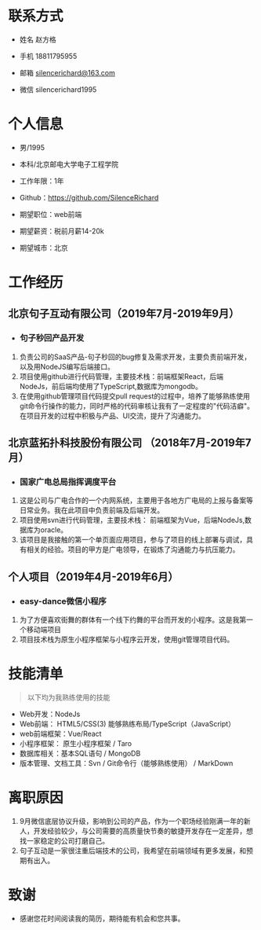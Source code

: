 
# 联系方式

- 姓名 赵方格

- 手机 18811795955
  
- 邮箱 silencerichard@163.com

- 微信 silencerichard1995

# 个人信息

- 男/1995

- 本科/北京邮电大学电子工程学院
  
- 工作年限：1年
  
- Github：<https://github.com/SilenceRichard>

- 期望职位：web前端

- 期望薪资：税前月薪14-20k

- 期望城市：北京

# 工作经历

## 北京句子互动有限公司（2019年7月-2019年9月）

- ### 句子秒回产品开发

1. 负责公司的SaaS产品-句子秒回的bug修复及需求开发，主要负责前端开发，以及用NodeJS编写后端接口。
2. 项目使用github进行代码管理，主要技术栈：前端框架React，后端NodeJs，前后端均使用了TypeScript,数据库为mongodb。
3. 在使用github管理项目代码提交pull request的过程中，培养了能够熟练使用git命令行操作的能力，同时严格的代码审核让我有了一定程度的"代码洁癖"。在项目开发的过程中积极与产品、UI交流，提升了沟通能力。

## 北京蓝拓扑科技股份有限公司 （2018年7月-2019年7月）

- ### 国家广电总局指挥调度平台

1. 这是公司与广电合作的一个内网系统，主要用于各地方广电局的上报与备案等日常业务。我在此项目中负责前端及后端开发。
2. 项目使用svn进行代码管理，主要技术栈： 前端框架为Vue，后端NodeJs,数据库为oracle。
3. 该项目是我接触的第一个单页面应用项目，参与了项目的线上部署与调试，具有相关的经验。项目的甲方是广电领导，在锻炼了沟通能力与抗压能力。

## 个人项目（2019年4月-2019年6月）

- ### easy-dance微信小程序

1. 为了方便喜欢街舞的群体有一个线下约舞的平台而开发的小程序。这是我第一个移动端项目
2. 项目技术栈为原生小程序框架与小程序云开发，使用git管理项目代码。

# 技能清单

>以下均为我熟练使用的技能

- Web开发：NodeJs
- Web前端： HTML5/CSS(3) 能够熟练布局/TypeScript（JavaScript）
- web前端框架：Vue/React
- 小程序框架： 原生小程序框架 / Taro
- 数据库相关：基本SQL语句 / MongoDB
- 版本管理、文档工具：Svn / Git命令行（能够熟练使用） / MarkDown

# 离职原因

1. 9月微信底层协议升级，影响到公司的产品，作为一个职场经验刚满一年的新人，开发经验较少，与公司需要的高质量快节奏的敏捷开发存在一定差异，想找一家稳定的公司打磨自己。
2. 句子互动是一家很注重后端技术的公司，我希望在前端领域有更多发展，和预期有出入。

# 致谢

- 感谢您花时间阅读我的简历，期待能有机会和您共事。
